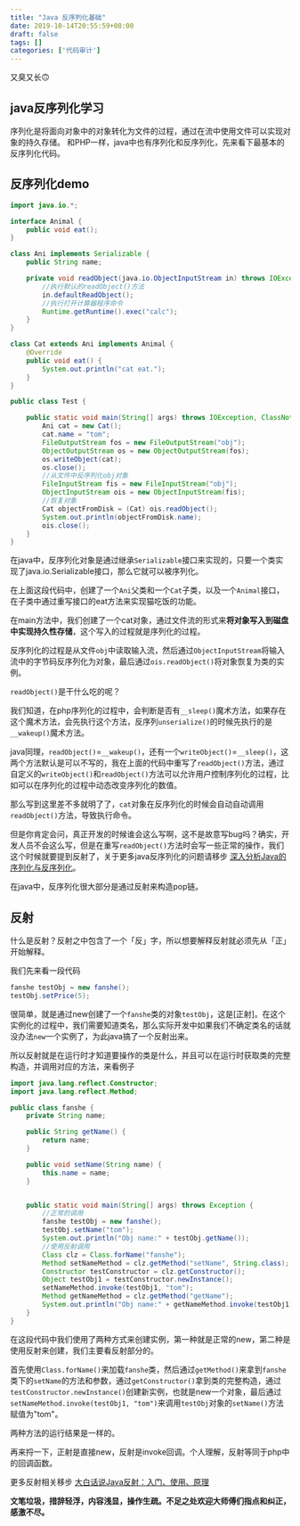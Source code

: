 ```yaml
---
title: "Java 反序列化基础"
date: 2019-10-14T20:55:59+08:00
draft: false
tags: []
categories: ['代码审计']
---
```


又臭又长🙃

<!--more-->

## java反序列化学习
序列化是将面向对象中的对象转化为文件的过程，通过在流中使用文件可以实现对象的持久存储。 和PHP一样，java中也有序列化和反序列化，先来看下最基本的反序列化代码。
## 反序列化demo
```java
import java.io.*;

interface Animal {
    public void eat();
}

class Ani implements Serializable {
    public String name;

    private void readObject(java.io.ObjectInputStream in) throws IOException, ClassNotFoundException {
        //执行默认的readObject()方法
        in.defaultReadObject();
        //执行打开计算器程序命令
        Runtime.getRuntime().exec("calc");
    }
}

class Cat extends Ani implements Animal {
    @Override
    public void eat() {
        System.out.println("cat eat.");
    }
}

public class Test {

    public static void main(String[] args) throws IOException, ClassNotFoundException {
        Ani cat = new Cat();
        cat.name = "tom";
        FileOutputStream fos = new FileOutputStream("obj");
        ObjectOutputStream os = new ObjectOutputStream(fos);
        os.writeObject(cat);
        os.close();
        //从文件中反序列化obj对象
        FileInputStream fis = new FileInputStream("obj");
        ObjectInputStream ois = new ObjectInputStream(fis);
        //恢复对象
        Cat objectFromDisk = (Cat) ois.readObject();
        System.out.println(objectFromDisk.name);
        ois.close();
    }
}

```
在java中，反序列化对象是通过继承`Serializable`接口来实现的，只要一个类实现了java.io.Serializable接口，那么它就可以被序列化。

在上面这段代码中，创建了一个`Ani`父类和一个`Cat`子类，以及一个`Animal`接口，在子类中通过重写接口的eat方法来实现猫吃饭的功能。

在main方法中，我们创建了一个cat对象，通过文件流的形式来**将对象写入到磁盘中实现持久性存储**，这个写入的过程就是序列化的过程。

反序列化的过程是从文件`obj`中读取输入流，然后通过`ObjectInputStream`将输入流中的字节码反序列化为对象，最后通过`ois.readObject()`将对象恢复为类的实例。

`readObject()`是干什么吃的呢？

我们知道，在php序列化的过程中，会判断是否有`__sleep()`魔术方法，如果存在这个魔术方法，会先执行这个方法，反序列`unserialize()`的时候先执行的是`__wakeup()`魔术方法。

java同理，`readObject()`=`__wakeup()`，还有一个`writeObject()`=`__sleep()`，这两个方法默认是可以不写的，我在上面的代码中重写了`readObject()`方法，通过自定义的`writeObject()`和`readObject()`方法可以允许用户控制序列化的过程，比如可以在序列化的过程中动态改变序列化的数值。

那么写到这里差不多就明了了，`cat`对象在反序列化的时候会自动自动调用`readObject()`方法，导致执行命令。

但是你肯定会问，真正开发的时候谁会这么写啊，这不是故意写bug吗？确实，开发人员不会这么写，但是在重写`readObject()`方法时会写一些正常的操作，我们这个时候就要提到反射了，关于更多java反序列化的问题请移步 [深入分析Java的序列化与反序列化](https://www.hollischuang.com/archives/1140)。

在java中，反序列化很大部分是通过反射来构造pop链。

## 反射
什么是反射？反射之中包含了一个「反」字，所以想要解释反射就必须先从「正」开始解释。

我们先来看一段代码
```java
fanshe testObj = new fanshe();
testObj.setPrice(5);
```
很简单，就是通过new创建了一个`fanshe`类的对象`testObj`，这是[正射]。在这个实例化的过程中，我们需要知道类名，那么实际开发中如果我们不确定类名的话就没办法`new`一个实例了，为此java搞了一个反射出来。

所以反射就是在运行时才知道要操作的类是什么，并且可以在运行时获取类的完整构造，并调用对应的方法，来看例子
```java
import java.lang.reflect.Constructor;
import java.lang.reflect.Method;

public class fanshe {
    private String name;

    public String getName() {
        return name;
    }

    public void setName(String name) {
        this.name = name;
    }


    public static void main(String[] args) throws Exception {
        //正常的调用
        fanshe testObj = new fanshe();
        testObj.setName("tom");
        System.out.println("Obj name:" + testObj.getName());
        //使用反射调用
        Class clz = Class.forName("fanshe");
        Method setNameMethod = clz.getMethod("setName", String.class);
        Constructor testConstructor = clz.getConstructor();
        Object testObj1 = testConstructor.newInstance();
        setNameMethod.invoke(testObj1, "tom");
        Method getNameMethod = clz.getMethod("getName");
        System.out.println("Obj name:" + getNameMethod.invoke(testObj1));
    }
}
```
在这段代码中我们使用了两种方式来创建实例，第一种就是正常的new，第二种是使用反射来创建，我们主要看反射部分的。

首先使用`Class.forName()`来加载`fanshe`类，然后通过`getMethod()`来拿到`fanshe`类下的`setName`的方法和参数，通过`getConstructor()`拿到类的完整构造，通过`testConstructor.newInstance()`创建新实例，也就是new一个对象，最后通过`setNameMethod.invoke(testObj1, "tom")`来调用`testObj`对象的`setName()`方法赋值为"tom"。

两种方法的运行结果是一样的。

再来捋一下，正射是直接new，反射是invoke回调。个人理解，反射等同于php中的回调函数。

更多反射相关移步 [大白话说Java反射：入门、使用、原理](https://www.cnblogs.com/chanshuyi/p/head_first_of_reflection.html)




**文笔垃圾，措辞轻浮，内容浅显，操作生疏。不足之处欢迎大师傅们指点和纠正，感激不尽。**